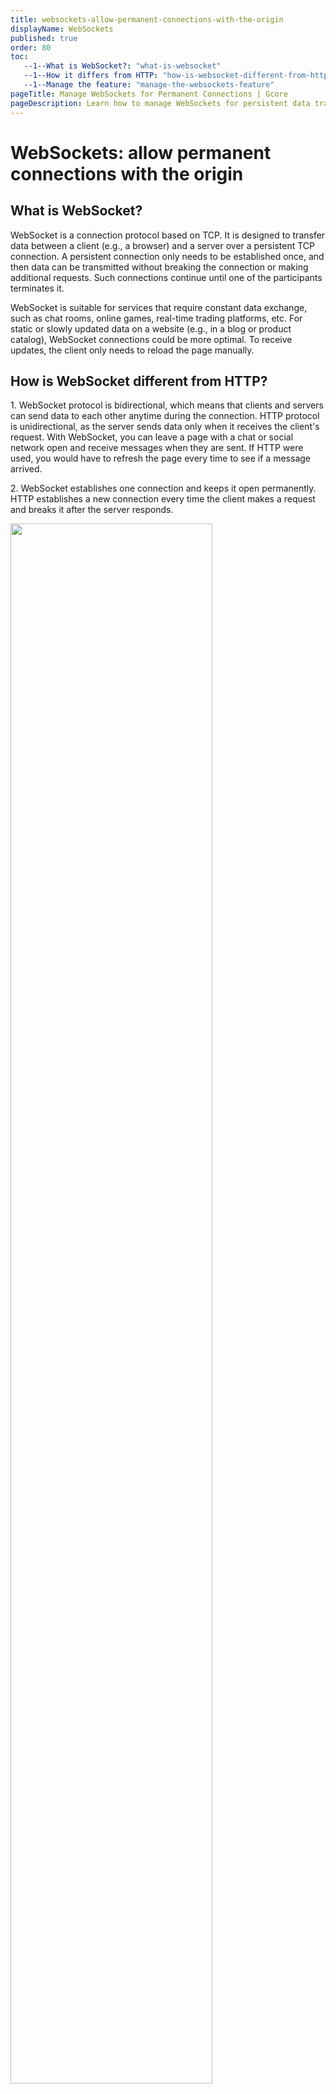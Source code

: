 ```yaml
---
title: websockets-allow-permanent-connections-with-the-origin
displayName: WebSockets
published: true
order: 80
toc:
   --1--What is WebSocket?: "what-is-websocket"
   --1--How it differs from HTTP: "how-is-websocket-different-from-http"
   --1--Manage the feature: "manage-the-websockets-feature"
pageTitle: Manage WebSockets for Permanent Connections | Gcore
pageDescription: Learn how to manage WebSockets for persistent data transfer between client and server, enhancing services like chat rooms or trading platforms.
---
```

# WebSockets: allow permanent connections with the origin
  
## What is WebSocket?

WebSocket is a connection protocol based on TCP. It is designed to transfer data between a client (e.g., a browser) and a server over a persistent TCP connection. A persistent connection only needs to be established once, and then data can be transmitted without breaking the connection or making additional requests. Such connections continue until one of the participants terminates it.

WebSocket is suitable for services that require constant data exchange, such as chat rooms, online games, real-time trading platforms, etc. For static or slowly updated data on a website (e.g., in a blog or product catalog), WebSocket connections could be more optimal. To receive updates, the client only needs to reload the page manually.

## How is WebSocket different from HTTP?

1\. WebSocket protocol is bidirectional, which means that clients and servers can send data to each other anytime during the connection. HTTP protocol is unidirectional, as the server sends data only when it receives the client's request. With WebSocket, you can leave a page with a chat or social network open and receive messages when they are sent. If HTTP were used, you would have to refresh the page every time to see if a message arrived.

2\. WebSocket establishes one connection and keeps it open permanently. HTTP establishes a new connection every time the client makes a request and breaks it after the server responds.

<img src="https://assets.gcore.pro/docs/cdn/cdn-resource-options/websockets-allow-permanent-connections-with-the-origin/4.png" alt="" width="80%">

## Manage the WebSockets feature

By default, the WebSocket feature is enabled for <a href="https://gcore.com/docs/cdn/getting-started/create-a-cdn-resource/create-a-cdn-resource-for-the-entire-site" target="_blank">CDN resources created for the entire site</a> and disabled for <a href="https://gcore.com/docs/cdn/getting-started/create-a-cdn-resource/create-a-cdn-resource-for-only-static-files" target="_blank">CDN resources created for only static assets</a>. You can manage this feature depending on your concerns: disable it for the CDN resources with full integration or enable it for resources with partial integration.

To manage the WebSocket feature:

1\. Go to the <a href="https://cdn.gcore.com/resources/list" target="_blank">CDN</a> section in the control panel and open the settings of the resource for which you want to manage WebSockets by clicking its custom domain.

<img src="https://assets.gcore.pro/docs/cdn/cdn-resource-options/websockets-allow-permanent-connections-with-the-origin/13167645190929.png" alt="">

The new page opens. Do the remaining steps on it.

<img src="https://assets.gcore.pro/docs/cdn/cdn-resource-options/websockets-allow-permanent-connections-with-the-origin/13167716346385.png" alt="" width="80%">

2\. Open the "Content" section and click **Websockets**.

3\. Enable or disable the feature.

4\. Save changes.
